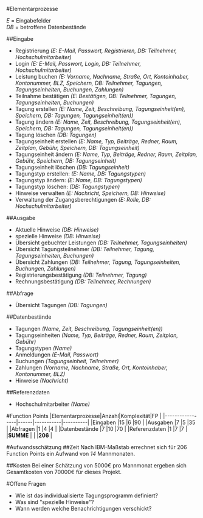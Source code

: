 #Elementarprozesse

*E* = Eingabefelder   
*DB* = betroffene Datenbestände

##Eingabe
* Registrierung *(E: E-Mail, Passwort, Registrieren, DB: Teilnehmer, Hochschulmitarbeiter)*
* Login *(E: E-Mail, Passwort, Login, DB: Teilnehmer, Hochschulmitarbeiter)*
* Leistung buchen *(E: Vorname, Nachname, Straße, Ort, Kontoinhaber, Kontonummer, BLZ, Speichern, DB: Teilnehmer, Tagungen, Tagungseinheiten, Buchungen, Zahlungen)*
* Teilnahme bestätigen *(E: Bestätigen, DB: Teilnehmer, Tagungen, Tagungseinheiten, Buchungen)*
* Tagung erstellen *(E: Name, Zeit, Beschreibung, Tagungseinheit(en), Speichern, DB: Tagungen, Tagungseinheit(en))*
* Tagung ändern *(E: Name, Zeit, Beschreibung, Tagungseinheit(en), Speichern, DB: Tagungen, Tagungseinheit(en))*
* Tagung löschen *(DB: Tagungen)*
* Tagungseinheit erstellen *(E: Name, Typ, Beiträge, Redner, Raum, Zeitplan, Gebühr, Speichern, DB: Tagungseinheit)*
* Tagungseinheit ändern *(E: Name, Typ, Beiträge, Redner, Raum, Zeitplan, Gebühr, Speichern, DB: Tagungseinheit)*
* Tagungseinheit löschen *(DB: Tagungseinheit)*
* Tagungstyp erstellen: *(E: Name, DB: Tagungstypen)*
* Tagungstyp ändern: *(E: Name, DB: Tagungstypen)*
* Tagungstyp löschen: *(DB: Tagungstypen)*
* Hinweise verwalten *(E: Nachricht, Speichern, DB: Hinweise)*
* Verwaltung der Zugangsberechtigungen *(E: Rolle, DB: Hochschulmitarbeiter)*

##Ausgabe
* Aktuelle Hinweise *(DB: Hinweise)*
* spezielle Hinweise *(DB: Hinweise)*
* Übersicht gebuchter Leistungen *(DB: Teilnehmer, Tagungseinheiten)*
* Übersicht Tagungsteilnehmer *(DB: Teilnehmer, Tagung, Tagungseinheiten, Buchungen)*
* Übersicht Zahlungen *(DB: Teilnehmer, Tagung, Tagungseinheiten, Buchungen, Zahlungen)*
* Registrierungsbestätigung *(DB: Teilnehmer, Tagung)*
* Rechnungsbestätigung *(DB: Teilnehmer, Rechnungen)*

##Abfrage
* Übersicht Tagungen *(DB: Tagungen)*

##Datenbestände
* Tagungen *(Name, Zeit, Beschreibung, Tagungseinheit(en))*
* Tagungseinheiten *(Name, Typ, Beiträge, Redner, Raum, Zeitplan, Gebühr)*
* Tagungstypen *(Name)*
* Anmeldungen *(E-Mail, Passwort)*
* Buchungen *(Tagungseinheit, Teilnehmer)*
* Zahlungen *(Vorname, Nachname, Straße, Ort, Kontoinhaber, Kontonummer, BLZ)*
* Hinweise *(Nachricht)*

##Referenzdaten
* Hochschulmitarbeiter *(Name)*

#Function Points
|Elementarprozesse|Anzahl|Komplexität|FP		|
|-----------------|------|-----------|----------|
|Eingaben		  |15	 |6			 |90 		|
|Ausgaben		  |7 	 |5			 |35 		|
|Abfragen		  |1 	 |4			 |4	 		|
|Datenbestände	  |7	 |10 		 |70 		|
|Referenzdaten	  |1 	 |7 		 |7  		|
|**SUMME**		  |		 |			 |**206**	|

#Aufwandsschätzung
##Zeit
Nach IBM-Maßstab errechnet sich für 206 Function Points ein Aufwand von *14* Mannmonaten.

##Kosten
Bei einer Schätzung von 5000€ pro Mannmonat ergeben sich Gesamtkosten von 70000€ für dieses Projekt.

#Offene Fragen
* Wie ist das individualisierte Tagungsprogramm definiert?
* Was sind "spezielle Hinweise"?
* Wann werden welche Benachrichtigungen verschickt?
